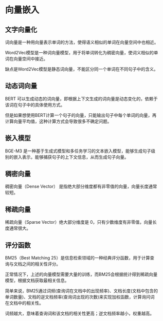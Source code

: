 # 向量嵌入

## 文字向量化

词向量是一种用向量表示单词的方法，使得语义相似的单词在向量空间中也相近。

Word2Vec模型是一种词向量模型，用于将单词转化为稠密向量，使词义相似的单词在向量空间中接近。

缺点是Word2Vec模型是静态词向量，不能区分同一个单词在不同句子中的含义。

## 动态词向量

BERT 可以生成动态的词向量，即根据上下文生成的词向量是动态变化的，依赖于该词在句子中的具体使用方式。

但是如果想使用BERT计算一个句子的向量，只能输出句子中每个单词的向量，再计算向量平均值，这种计算方式会导致很多不确定问题。

## 嵌入模型

BGE-M3 是一种基于生成式模型和多任务学习的文本嵌入模型，能够生成句子级别的嵌入表示，能够捕获句子的上下文信息，从而生成句子向量。

## 稠密向量

稠密向量（Dense Vector） 是指绝大部分维度都有非零值的向量，向量长度通常较短。

## 稀疏向量

稀疏向量（Sparse Vector）绝大部分维度是 0，只有少数维度有非零值，向量长度通常很大。

## 评分函数

BM25（Best Matching 25）是信息检索领域的一种经典评分函数，用于计算查询与文档之间的相关性评分。

正常情况下，上述的向量模型需要大量的训练，而BM25会根据统计得到稀疏向量模型，根据文档获取最相关信息。

简单来说，BM25通过词频(查询词在文档中的出现频率)、文档长度(文档中包含的单词数量)、文档的逆文档频率(查询词出现的次数)来实现加权函数，计算询问词在文档中的相关性。

词频越大，意味着查询词和该文档的相关性更高；逆文档频率越小，权重越高。